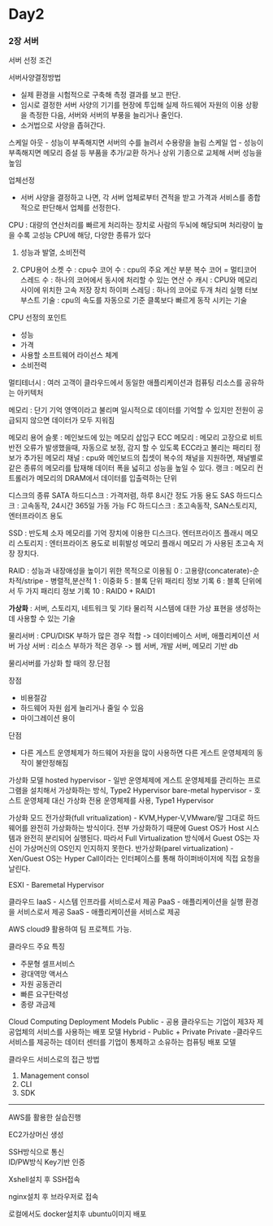 <h1>Day2</h1>

<h3>2장 서버</h3>

서버 선정 조건 

서버사양결정방법
- 실제 환경을 시험적으로 구축해 측정 결과를 보고 판단.
- 임시로 결정한 서버 사양의 기기를 현장에 투입해 실제 하드웨어 자원의 이용
상황을 측정한 다음, 서버와 서버의 부풍을 늘리거나 줄인다.
- 소거법으로 사양을 좁혀간다.


스케일 아웃 - 성능이 부족해지면 서버의 수를 늘려서 수용량을 늘림 
스케일 업 - 성능이 부족해지면 메모리 증설 등 부품을 추가/교환 하거나 상위 기종으로 교체해
서버 성능을 높임


업체선정
- 서버 사양을 결정하고 나면, 각 서버 업체로부터 견적을 받고 가격과 서비스를 종합적으로
판단해서 업체를 선정한다.


CPU : 대량의 연산처리를 빠르게 처리하는 장치로 사람의 두뇌에 해당되며 처리량이 높을 수록
고성능 CPU에 해당, 다양한 종류가 있다

1. 성능과 발열, 소비전력

2. CPU용어
소켓 수 : cpu수
코어 수 : cpu의 주요 계산 부분
복수 코어 = 멀티코어
스레드 수 : 하나의 코어에서 동시에 처리할 수 있는 연산 수
캐시 : CPU와 메모리 사이에 위치한 고속 저장 장치
하이퍼 스레딩 : 하나의 코어로 두개 처리 실행
터보 부스트 기술 : cpu의 속도를 자동으로 기준 클록보다 빠르게 동작 시키는 기술

CPU 선정의 포인트
- 성능
- 가격
- 사용할 소프트웨어 라이선스 체계
- 소비전력


멀티테너시 : 여러 고객이 클라우드에서 동일한 애플리케이션과 컴퓨팅 리소스를 공유하는 아키텍처

메모리 : 단기 기억 영역이라고 불리며 일시적으로 데이터를 기억할 수 있지만 전원이
공급되지 않으면 데이터가 모두 지워짐

메모리 용어
슬롯 : 메인보드에 있는 메모리 삽입구
ECC 메모리 : 메모리 고장으로 비트 반전 오류가 발생했을때, 자동으로 보정, 감지 할 수 있도록
ECC라고 불리는 패리티 정보가 추가된 메모리
채널 : cpu와 메인보드의 칩셋이 복수의 채널을 지원하면, 채널별로 같은 종류의 메모리를
탑재해 데이터 폭을 넓히고 성능을 높일 수 있다.
랭크 : 메모리 컨트롤러가 메모리의 DRAM에서 데이터를 입출력하는 단위


디스크의 종류
SATA 하드디스크 : 가격저렴, 하루 8시간 정도 가동 용도 
SAS 하드디스크 : 고속동작, 24시간 365일 가동 가능
FC 하드디스크 : 초고속동작, SAN스토리지, 엔터프라이즈 용도

SSD : 반도체 소자 메모리를 기억 장치에 이용한 디스크다.
엔터프라이즈 플래시 메모리 스토리지 : 엔터프라이즈 용도로 비휘발성 메모리 플래시 메모리
가 사용된 초고속 저장 장치다.

RAID : 성능과 내장애성을 높이기 위한 목적으로 이용됨
0 : 고용량(concaterate)-순차적/stripe - 병렬적,분산적 
1 : 이중화
5 : 블록 단위 패리티 정보 기록
6 : 블록 단위에서 두 가지 패리티 정보 기록
10 : RAID0 + RAID1 


<b>가상화</b> : 서버, 스토리지, 네트워크 및 기타 물리적 시스템에 대한 가상 표현을 생성하는 데 사용할 수 있는 기술

물리서버 : CPU/DISK 부하가 많은 경우 적합 -> 데이터베이스 서버, 애플리케이션 서버
가상 서버 : 리소스 부하가 적은 경우 -> 웹 서버, 개발 서버, 메모리 기반 db

물리서버를 가상화 할 때의 장.단점

장점
- 비용절감
- 하드웨어 자원 쉽게 늘리거나 줄일 수 있음
- 마이그레이션 용이

단점
- 다른 게스트 운영체제가 하드웨어 자원을 많이 사용하면 다른 게스트 운영체제의 동작이 불안정해짐


가상화 모델
hosted hypervisor - 일반 운영체제에 게스트 운영체제를 관리하는 프로그램을 설치해서 가상화하는 방식, Type2 Hypervisor
bare-metal hypervisor - 호스트 운영체제 대신 가상화 전용 운영체제를 사용, Type1 Hypervisor

가상화 모드
전가상화(full vritualization) - KVM,Hyper-V,VMware/말 그대로 하드웨어를 완전히 가상화하는 방식이다. 전부 가상화하기 때문에
Guest OS가 Host 시스템과 완전히 분리되어 실행된다. 따라서 Full Virtualization 방식에서 Guest OS는 자신이 가상머신의 OS인지 인지하지 못한다.
반가상화(parel virtualization) - Xen/Guest OS는 Hyper Call이라는 인터페이스를 통해 하이퍼바이저에 직접 요청을 날린다.

ESXI - Baremetal Hypervisor


클라우드
IaaS - 시스템 인프라를 서비스로서 제공
PaaS - 애플리케이션을 실행 환경을 서비스로서 제공
SaaS - 애플리케이션을 서비스로 제공 

AWS cloud9 활용하여 팀 프로젝트 가능.

클라우드 주요 특징
- 주문형 셀프서비스
- 광대역망 액서스
- 자원 공동관리
- 빠른 요구탄력성
- 종량 과금제


Cloud Computing Deployment Models
Public - 공용 클라우드는 기업이 제3자 제공업체의 서비스를 사용하는 배포 모델
Hybrid - Public + Private
Private -클라우드 서비스를 제공하는 데이터 센터를 기업이 통제하고 소유하는 컴퓨팅 배포 모델

클라우드 서비스로의 접근 방법
1.  Management consol
2. CLI
3. SDK

--------------------------------------------------------------------------------------------------------------------------------------------------------------------------------------------------------------------

AWS를 활용한 실습진행

EC2가상머신 생성

SSH방식으로 통신<br>
ID/PW방식     Key기반 인증

Xshell설치 후 SSH접속

nginx설치 후 브라우저로 접속

로컬에서도 docker설치후
ubuntu이미지 배포
